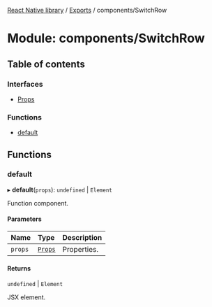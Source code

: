 [React Native library](../index.md) / [Exports](../modules.md) / components/SwitchRow

# Module: components/SwitchRow

## Table of contents

### Interfaces

- [Props](../interfaces/components_SwitchRow.Props.md)

### Functions

- [default](components_SwitchRow.md#default)

## Functions

### default

▸ **default**(`props`): `undefined` \| `Element`

Function component.

#### Parameters

| Name | Type | Description |
| :------ | :------ | :------ |
| `props` | [`Props`](../interfaces/components_SwitchRow.Props.md) | Properties. |

#### Returns

`undefined` \| `Element`

JSX element.
